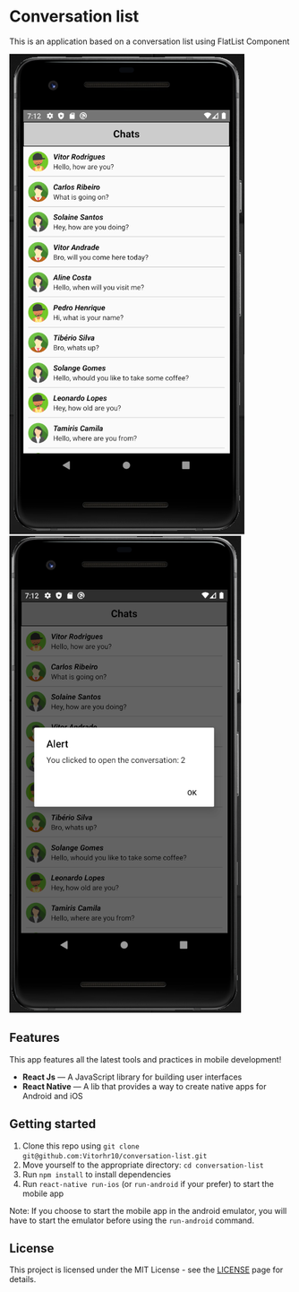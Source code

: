 # Conversation list
This is an application based on a conversation list using FlatList Component

![App](https://github.com/Vitorhr10/conversation-list/blob/master/androidappchat.PNG)
![App](https://github.com/Vitorhr10/conversation-list/blob/master/androidapp.PNG)

## Features

This app features all the latest tools and practices in mobile development!

- **React Js** — A JavaScript library for building user interfaces
- **React Native** — A lib that provides a way to create native apps for Android and iOS

## Getting started

1. Clone this repo using `git clone git@github.com:Vitorhr10/conversation-list.git`
2. Move yourself to the appropriate directory: `cd conversation-list`<br />
3. Run `npm install` to install dependencies
4. Run `react-native run-ios` (or `run-android` if your prefer) to start the mobile app

Note: If you choose to start the mobile app in the android emulator, you will have to start the emulator before using
the `run-android` command.


## License

This project is licensed under the MIT License - see the [LICENSE](https://opensource.org/licenses/MIT) page for details.
